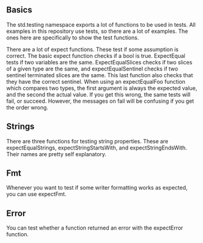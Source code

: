 ## Basics

The std.testing namespace exports a lot of functions to be used in tests. All examples in this
repository use tests, so there are a lot of examples. The ones here are specifically to show
the test functions.

There are a lot of expect functions. These test if some assumption is correct. The basic expect
function checks if a bool is true. ExpectEqual tests if two variables are the same.
ExpectEqualSlices checks if two slices of a given type are the same, and expectEqualSentinel checks
if two sentinel terminated slices are the same. This last function also checks that they have the
correct sentinel. When using an expectEqualFoo function which compares two types, the first
argument is always the expected value, and the second the actual value. If you get this wrong,
the same tests will fail, or succeed. However, the messages on fail will be confusing if you get
the order wrong.

<!-- MARKDOWN-AUTO-DOCS:START (CODE:src=./basics.zig) -->
<!-- MARKDOWN-AUTO-DOCS:END -->

## Strings

There are three functions for testing string properties. These are expectEqualStrings,
expectStringStartsWith, and expectStringEndsWith. Their names are pretty self explanatory.

<!-- MARKDOWN-AUTO-DOCS:START (CODE:src=./strings.zig) -->
<!-- MARKDOWN-AUTO-DOCS:END -->

## Fmt

Whenever you want to test if some writer formatting works as expected, you can use expectFmt.

<!-- MARKDOWN-AUTO-DOCS:START (CODE:src=./fmt.zig) -->
<!-- MARKDOWN-AUTO-DOCS:END -->

## Error

You can test whether a function returned an error with the expectError function.

<!-- MARKDOWN-AUTO-DOCS:START (CODE:src=./fmt.zig) -->
<!-- MARKDOWN-AUTO-DOCS:END -->
